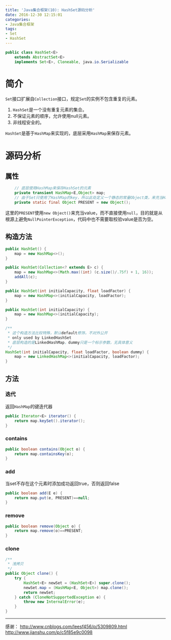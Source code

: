 ```yaml
---
title: 'Java集合框架(10): HashSet源码分析'
date: 2016-12-30 12:15:01
categories:
- Java集合框架
tags:
- Set
- HashSet
---
```


```java
public class HashSet<E>
    extends AbstractSet<E>
    implements Set<E>, Cloneable, java.io.Serializable
```

# 简介
`Set`接口扩展自`Collection`接口，规定`Set`的实例不包含重复的元素。

1. `HashSet`是一个没有重复元素的集合。
2. 不保证元素的顺序，允许使用null元素。
3. 非线程安全的。

`HashSet`是基于`HashMap`来实现的，底层采用`HashMap`来保存元素。

# 源码分析
## 属性
```java
	// 底层使用HashMap来保存HashSet的元素
    private transient HashMap<E,Object> map;
    // 由于Set只使用了HashMap的key，所以此处定义一个静态的常量Object类，来充当HashMap的vlaue
    private static final Object PRESENT = new Object();
```
这里的`PRESENT`使用`new Object()`来充当value，而不直接使用`null`，目的就是从根源上避免`NullPointerException`，代码中也不需要取校验value是否为空。

## 构造方法
```java
public HashSet() {
    map = new HashMap<>();
}

public HashSet(Collection<? extends E> c) {
    map = new HashMap<>(Math.max((int) (c.size()/.75f) + 1, 16));
    addAll(c);
}

public HashSet(int initialCapacity, float loadFactor) {
    map = new HashMap<>(initialCapacity, loadFactor);
}

public HashSet(int initialCapacity) {
    map = new HashMap<>(initialCapacity);
}

/**
 * 这个构造方法比较特殊，默认default修饰，不对外公开
 * only used by LinkedHashSet
 * 底层构造的是LinkedHashMap，dummy只是一个标示参数，无具体意义
 */
HashSet(int initialCapacity, float loadFactor, boolean dummy) {
    map = new LinkedHashMap<>(initialCapacity, loadFactor);
}
```

## 方法
### 迭代
返回`HashMap`的键迭代器
```java
public Iterator<E> iterator() {
    return map.keySet().iterator();
}
```

### contains
```java
public boolean contains(Object o) {
    return map.containsKey(o);
}
```

### add
当set不存在这个元素时添加成功返回true，否则返回false
```java
public boolean add(E e) {
    return map.put(e, PRESENT)==null;
}
```

### remove
```java
public boolean remove(Object o) {
    return map.remove(o)==PRESENT;
}
```

### clone
```java
/**
 * 浅拷贝
 */
public Object clone() {
    try {
        HashSet<E> newSet = (HashSet<E>) super.clone();
        newSet.map = (HashMap<E, Object>) map.clone();
        return newSet;
    } catch (CloneNotSupportedException e) {
        throw new InternalError(e);
    }
}
```

* * *
感谢：
http://www.cnblogs.com/leesf456/p/5309809.html
http://www.jianshu.com/p/c5f85e9c0098